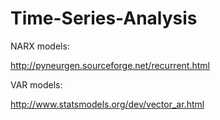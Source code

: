 # Time-Series-Analysis

NARX models:

http://pyneurgen.sourceforge.net/recurrent.html

VAR models:

http://www.statsmodels.org/dev/vector_ar.html



